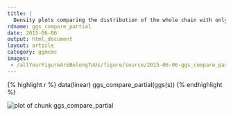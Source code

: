 ```yaml
---
title: |
  Density plots comparing the distribution of the whole chain with only its last part.
rdname: ggs_compare_partial
date: 2015-06-06
output: html_document
layout: article
category: ggmcmc
images:
 - /allYourFigureAreBelongToUs/figure/source/2015-06-06-ggs_compare_partial/ggs_compare_partial-1.png
---
```





{% highlight r %}
data(linear)
ggs_compare_partial(ggs(s))
{% endhighlight %}

![plot of chunk ggs_compare_partial](/allYourFigureAreBelongToUs/figure/source/2015-06-06-ggs_compare_partial/ggs_compare_partial-1.png) 